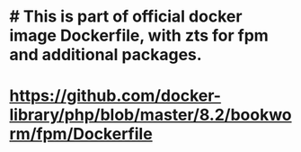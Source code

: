 # # This is part of official docker image Dockerfile, with zts for fpm and additional packages.
# https://github.com/docker-library/php/blob/master/8.2/bookworm/fpm/Dockerfile
